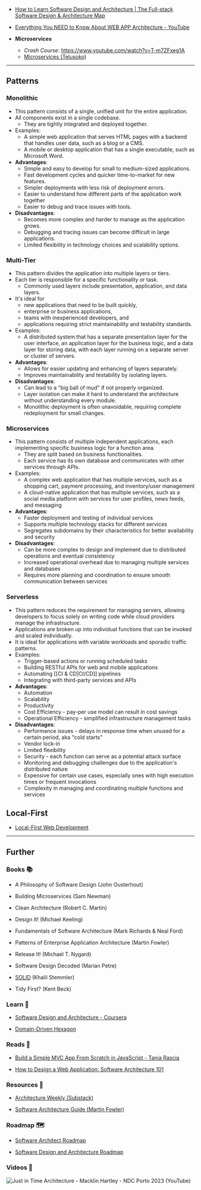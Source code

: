- [How to Learn Software Design and Architecture | The Full-stack Software Design & Architecture Map](https://khalilstemmler.com/articles/software-design-architecture/full-stack-software-design/)
- [Everything You NEED to Know About WEB APP Architecture - YouTube](https://www.youtube.com/watch?v=sDlCSIDwpDs)


- **Microservices**
    - *Crash Course*: https://www.youtube.com/watch?v=T-m7ZFxeg1A
    - [Microservices (Telusoko)](https://www.youtube.com/watch?v=Jl9OKQ92SJU&t=36392s)

---

## Patterns

### Monolithic

- This pattern consists of a single, unified unit for the entire application.
- All components exist in a single codebase.
    - They are tightly integrated and deployed together.
- Examples:
    - A simple web application that serves HTML pages with a backend that handles user data, such as a blog or a CMS.
    - A mobile or desktop application that has a single executable, such as Microsoft Word.
- **Advantages**:
    - Simple and easy to develop for small to medium-sized applications.
    - Fast development cycles and quicker time-to-market for new features.
    - Simpler deployments with less risk of deployment errors.
    - Easier to understand how different parts of the application work together
    - Easier to debug and trace issues with tools.
- **Disadvantages**:
    - Becomes more complex and harder to manage as the application grows.
    - Debugging and tracing issues can become difficult in large applications.
    - Limited flexibility in technology choices and scalability options.

### Multi-Tier

- This pattern divides the application into multiple layers or tiers.
- Each tier is responsible for a specific functionality or task.
    - Commonly used layers include presentation, application, and data layers.
- It's ideal for 
    - new applications that need to be built quickly, 
    - enterprise or business applications, 
    - teams with inexperienced developers, and 
    - applications requiring strict maintainability and testability standards.
- Examples:
    - A distributed system that has a separate presentation layer for the user interface, an application layer for the business logic, and a data layer for storing data, with each layer running on a separate server or cluster of servers.
- **Advantages**:
    - Allows for easier updating and enhancing of layers separately.
    - Improves maintainability and testability by isolating layers.
- **Disadvantages**:
    - Can lead to a "big ball of mud" if not properly organized.
    - Layer isolation can make it hard to understand the architecture without understanding every module.
    - Monolithic deployment is often unavoidable, requiring complete redeployment for small changes.

### Microservices

- This pattern consists of multiple independent applications, each implementing specific business logic for a function area.
    - They are split based on business functionalities.
    - Each service has its own database and communicates with other services through APIs.
- Examples:
    - A complex web application that has multiple services, such as a shopping cart, payment processing, and inventory/user management
    - A cloud-native application that has multiple services, such as a social media platform with services for user profiles, news feeds, and messaging
- **Advantages**:
    - Faster deployment and testing of individual services
    - Supports multiple technology stacks for different services
    - Segregates subdomains by their characteristics for better availability and security
- **Disadvantages**:
    - Can be more complex to design and implement due to distributed operations and eventual consistency
    - Increased operational overhead due to managing multiple services and databases
    - Requires more planning and coordination to ensure smooth communication between services

### Serverless

- This pattern reduces the requirement for managing servers, allowing developers to focus solely on writing code while cloud providers manage the infrastructure.
- Applications are broken up into individual functions that can be invoked and scaled individually.
- It is ideal for applications with variable workloads and sporadic traffic patterns.
- Examples:
    - Trigger-based actions or running scheduled tasks
    - Building RESTful APIs for web and mobile applications
    - Automating [[CI & CD|CI/CD]] pipelines
    - Integrating with third-party services and APIs
- **Advantages**: 
    - Automation
    - Scalability
    - Productivity
    - Cost Efficiency - pay-per use model can result in cost savings
    - Operational Efficiency - simplified infrastructure management tasks
- **Disadvantages**:
    - Performance issues - delays in response time when unused for a certain period, aka "cold starts"
    - Vendor lock-in
    - Limited flexibility
    - Security - each function can serve as a potential attack surface
    - Monitoring and debugging challenges due to the application's distributed nature
    - Expensive for certain use cases, especially ones with high execution times or frequent invocations
    - Complexity in managing and coordinating multiple functions and services

## Local-First 

- [Local-First Web Development](https://localfirstweb.dev/)

---
## Further

### Books 📚

- A Philosophy of Software Design (John Ousterhout)

- Building Microservices (Sam Newman)

- Clean Architecture (Robert C. Martin)

- Design It! (Michael Keeling)

- Fundamentals of Software Architecture (Mark Richards & Neal Ford)

- Patterns of Enterprise Application Architecture (Martin Fowler)

- Release It! (Michael T. Nygard)

- Software Design Decoded (Marian Petre)

- [SOLID](https://solidbook.io/) (Khalil Stemmler)

- Tidy First? (Kent Beck)

### Learn 🧠

- [Software Design and Architecture - Coursera](https://www.coursera.org/specializations/software-design-architecture)

- [Domain-Driven Hexagon](https://github.com/Sairyss/domain-driven-hexagon#readme)

### Reads 📄

- [Build a Simple MVC App From Scratch in JavaScript - Tania Rascia](https://www.taniarascia.com/javascript-mvc-todo-app/)

- [How to Design a Web Application: Software Architecture 101](https://www.educative.io/blog/how-to-design-a-web-application-software-architecture-101)

### Resources 🧩

- [Architecture Weekly (Substack)](https://www.architecture-weekly.com/)

- [Software Architecture Guide (Martin Fowler)](https://martinfowler.com/architecture/)

### Roadmap 🗺

- [Software Architect Roadmap](https://roadmap.sh/software-architect)

- [Software Design and Architecture Roadmap](https://roadmap.sh/software-design-architecture)

### Videos 🎥

![Just in Time Architecture - Macklin Hartley - NDC Porto 2023 (YouTube)](https://www.youtube.com/watch?v=REbnvajTlko)